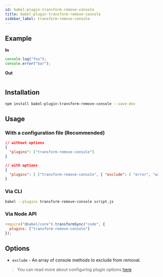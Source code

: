 ```yaml
---
id: babel-plugin-transform-remove-console
title: babel-plugin-transform-remove-console
sidebar_label: transform-remove-console
---
```


## Example

**In**

```javascript
console.log("foo");
console.error("bar");
```

**Out**

```javascript
```

## Installation

```sh
npm install babel-plugin-transform-remove-console --save-dev
```

## Usage

### With a configuration file (Recommended)

```json
// without options
{
  "plugins": ["transform-remove-console"]
}
```

```json
// with options
{
  "plugins": [ ["transform-remove-console", { "exclude": [ "error", "warn"] }] ]
}
```

### Via CLI

```sh
babel --plugins transform-remove-console script.js
```

### Via Node API

```javascript
require("@babel/core").transformSync("code", {
  plugins: ["transform-remove-console"]
});
```

## Options

+ `exclude` - An array of console methods to exclude from removal.

> You can read more about configuring plugin options [here](https://babeljs.io/docs/en/plugins#plugin-options)
